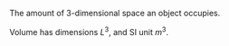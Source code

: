 The amount of 3-dimensional space an object occupies.

Volume has dimensions $L^3$, and SI unit $m^3$.
